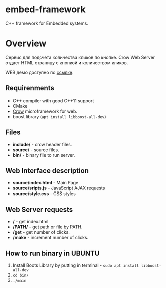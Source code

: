 # embed-framework

C++ framework for Embedded systems. 

# Overview

Сервис для подсчета количества кликов по кнопке. Crow Web Server отдает HTML страницу с кнопкой и количеством кликов.  

WEB демо доступно по [ссылке](link).

## Requirenments
 - C++ compiler with good C++11 support
 - CMake
 - [Crow](https://github.com/ipkn/crow) microframework for web.
 - boost library (`apt install libboost-all-dev`)

## Files
- **include/** - crow header files.
- **source/** - source files.
- **bin/** - binary file to run server.

## Web Interface description
- **source/index.html** - Main Page
- **source/sripts.js** - JavaScript AJAX requests
- **source/style.css** - CSS styles

## Web Server requests
- **/** - get index.html
- **/PATH/** - get path or file by PATH.
- **/get** - get number of clicks.
- **/make** - increment number of clicks.

## How to run binary in UBUNTU

1. Install Boots Library by putting in terminal - `sudo apt install libboost-all-dev`
2. `cd bin/`
3. `./main`
